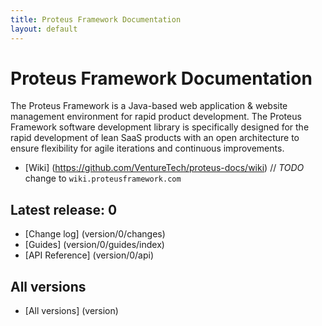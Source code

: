 ```yaml
---
title: Proteus Framework Documentation
layout: default
---
```


# Proteus Framework Documentation
The Proteus Framework is a Java-based web application & website management environment for rapid product development. The Proteus Framework software development library is specifically designed for the rapid development of lean SaaS products with an open architecture to ensure flexibility for agile iterations and continuous improvements.

* [Wiki] (https://github.com/VentureTech/proteus-docs/wiki) // *TODO* change to `wiki.proteusframework.com`

## Latest release: 0

* [Change log] (version/0/changes)
* [Guides] (version/0/guides/index)
* [API Reference] (version/0/api)

## All versions
* [All versions] (version)
